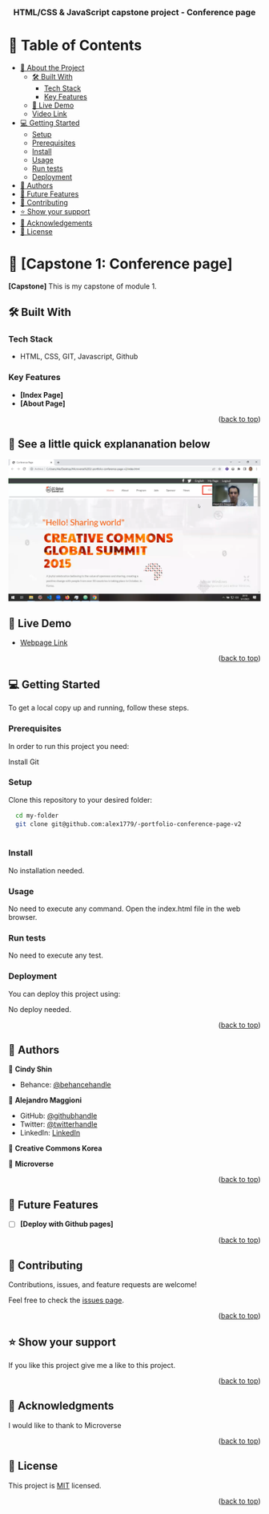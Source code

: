 <a name="readme-top"></a>



<div align="center">

  
  <br/>

  <h3><b>HTML/CSS & JavaScript capstone project - Conference page</b></h3>

</div>

<!-- TABLE OF CONTENTS -->

# 📗 Table of Contents

- [📖 About the Project](#about-project)
  - [🛠 Built With](#built-with)
    - [Tech Stack](#tech-stack)
    - [Key Features](#key-features)
  - [🚀 Live Demo](#live-demo)
  - [ Video Link](#video-link)
- [💻 Getting Started](#getting-started)
  - [Setup](#setup)
  - [Prerequisites](#prerequisites)
  - [Install](#install)
  - [Usage](#usage)
  - [Run tests](#run-tests)
  - [Deployment](#triangular_flag_on_post-deployment)
- [👥 Authors](#authors)
- [🔭 Future Features](#future-features)
- [🤝 Contributing](#contributing)
- [⭐️ Show your support](#support)
- [🙏 Acknowledgements](#acknowledgements)
- [📝 License](#license)

<!-- PROJECT DESCRIPTION -->

# 📖 [Capstone 1: Conference page] <a name="Capstone 1: Conference page"></a>

**[Capstone]** This is my capstone of module 1.

## 🛠 Built With <a name="built-with"></a>

### Tech Stack <a name="tech-stack"></a>

- HTML, CSS, GIT, Javascript, Github

<!-- Features -->

### Key Features <a name="key-features"></a>


- **[Index Page]**
- **[About Page]**


<p align="right">(<a href="#readme-top">back to top</a>)</p>


<!-- LIVE DEMO -->
## 🚀 See a little quick explananation below <a name="live-demo"> </a>

[![Watch the video](https://github.com/alex1779/-portfolio-conference-page-v2/blob/main/images/conference.png)](https://youtu.be/LhZBP6YLImM)

<!-- VIDEO LINK -->

## 🚀 Live Demo <a name="video-link"></a>

- [Webpage Link](https://alex1779.github.io/-portfolio-conference-page-v2/)

<p align="right">(<a href="#readme-top">back to top</a>)</p>


<!-- GETTING STARTED -->

## 💻 Getting Started <a name="getting-started"></a>


To get a local copy up and running, follow these steps.

### Prerequisites

In order to run this project you need:

Install Git


### Setup

Clone this repository to your desired folder:

```sh
  cd my-folder
  git clone git@github.com:alex1779/-portfolio-conference-page-v2
  
```

### Install

No installation needed.


### Usage

No need to execute any command. Open the index.html file in the web browser.


### Run tests

No need to execute any test.


### Deployment

You can deploy this project using:

No deploy needed.


<p align="right">(<a href="#readme-top">back to top</a>)</p>

<!-- AUTHOR -->

## 👥 Authors <a name="authors"></a>


👤 **Cindy Shin**

- Behance: [@behancehandle](https://www.behance.net/adagio07)


👤 **Alejandro Maggioni**

- GitHub: [@githubhandle](https://github.com/alex1779/)
- Twitter: [@twitterhandle](https://twitter.com/alex1779)
- LinkedIn: [LinkedIn](https://www.linkedin.com/in/alejandro-maggioni-086678b5/)


👤 **Creative Commons Korea**


👤 **Microverse**


<p align="right">(<a href="#readme-top">back to top</a>)</p>

<!-- FUTURE FEATURES -->

## 🔭 Future Features <a name="future-features"></a>


- [ ] **[Deploy with Github pages]**



<p align="right">(<a href="#readme-top">back to top</a>)</p>

<!-- CONTRIBUTING -->

## 🤝 Contributing <a name="contributing"></a>

Contributions, issues, and feature requests are welcome!

Feel free to check the [issues page](../../issues/).

<p align="right">(<a href="#readme-top">back to top</a>)</p>

<!-- SUPPORT -->

## ⭐️ Show your support <a name="support"></a>


If you like this project give me a like to this project.

<p align="right">(<a href="#readme-top">back to top</a>)</p>

<!-- ACKNOWLEDGEMENTS -->

## 🙏 Acknowledgments <a name="acknowledgements"></a>


I would like to thank to Microverse

<p align="right">(<a href="#readme-top">back to top</a>)</p>

<!-- LICENSE -->

## 📝 License <a name="license"></a>

This project is [MIT](./LICENSE) licensed.



<p align="right">(<a href="#readme-top">back to top</a>)</p>
